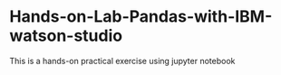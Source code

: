 # Hands-on-Lab-Pandas-with-IBM-watson-studio
This is a hands-on practical exercise using jupyter notebook
